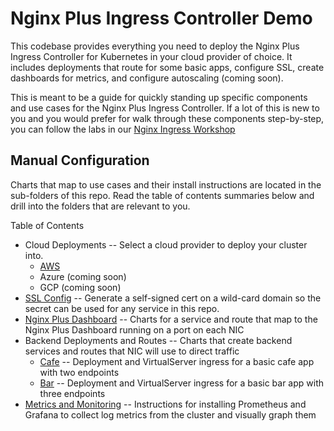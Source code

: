 # Nginx Plus Ingress Controller Demo
This codebase provides everything you need to deploy the Nginx Plus Ingress Controller for Kubernetes in your cloud provider of choice. It includes deployments that route for some basic apps, configure SSL, create dashboards for metrics, and configure autoscaling (coming soon).

This is meant to be a guide for quickly standing up specific components and use cases for the Nginx Plus Ingress Controller.  If a lot of this is new to you and you would prefer for walk through these components step-by-step, you can follow the labs in our [Nginx Ingress Workshop](https://github.com/jasonwilliams14/nginx-ingress-workshops)

## Manual Configuration
Charts that map to use cases and their install instructions are located in the sub-folders of this repo.  Read the table of contents summaries below and drill into the folders that are relevant to you.

Table of Contents
* Cloud Deployments -- Select a cloud provider to deploy your cluster into.  
    * [AWS](aws-deployment/)
    * Azure (coming soon)
    * GCP (coming soon)
* [SSL Config](ssl/) -- Generate a self-signed cert on a wild-card domain so the secret can be used for any service in this repo.
* [Nginx Plus Dashboard](dashboard/) -- Charts for a service and route that map to the Nginx Plus Dashboard running on a port on each NIC
* Backend Deployments and Routes -- Charts that create backend services and routes that NIC will use to direct traffic
    * [Cafe](cafe/) -- Deployment and VirtualServer ingress for a basic cafe app with two endpoints
    * [Bar](bar/) -- Deployment and VirtualServer ingress for a basic bar app with three endpoints
* [Metrics and Monitoring](monitoring/) -- Instructions for installing Prometheus and Grafana to collect log metrics from the cluster and visually graph them 